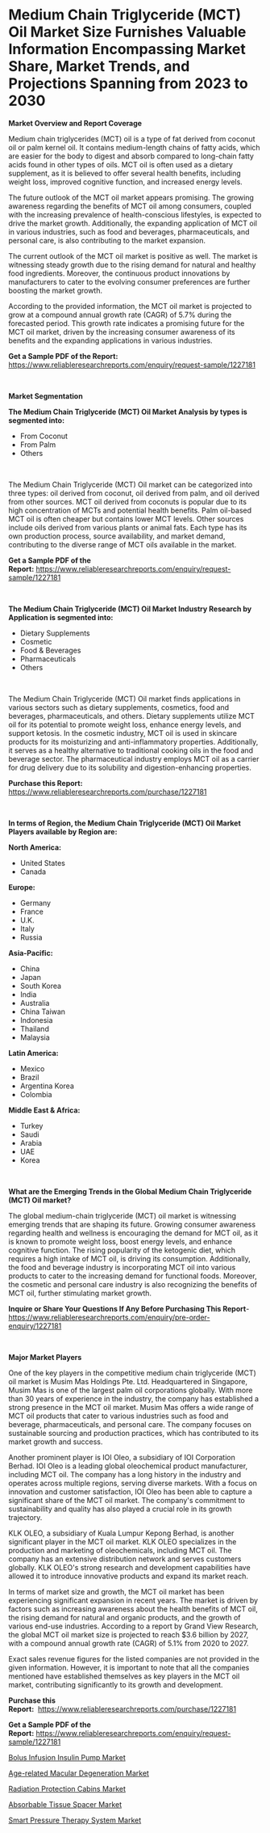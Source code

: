<p><h1>Medium Chain Triglyceride (MCT) Oil Market Size Furnishes Valuable Information Encompassing Market Share, Market Trends, and Projections Spanning from 2023 to 2030</h1></p><p><strong>Market Overview and Report Coverage</strong></p>
<p><p>Medium chain triglycerides (MCT) oil is a type of fat derived from coconut oil or palm kernel oil. It contains medium-length chains of fatty acids, which are easier for the body to digest and absorb compared to long-chain fatty acids found in other types of oils. MCT oil is often used as a dietary supplement, as it is believed to offer several health benefits, including weight loss, improved cognitive function, and increased energy levels.</p><p>The future outlook of the MCT oil market appears promising. The growing awareness regarding the benefits of MCT oil among consumers, coupled with the increasing prevalence of health-conscious lifestyles, is expected to drive the market growth. Additionally, the expanding application of MCT oil in various industries, such as food and beverages, pharmaceuticals, and personal care, is also contributing to the market expansion.</p><p>The current outlook of the MCT oil market is positive as well. The market is witnessing steady growth due to the rising demand for natural and healthy food ingredients. Moreover, the continuous product innovations by manufacturers to cater to the evolving consumer preferences are further boosting the market growth.</p><p>According to the provided information, the MCT oil market is projected to grow at a compound annual growth rate (CAGR) of 5.7% during the forecasted period. This growth rate indicates a promising future for the MCT oil market, driven by the increasing consumer awareness of its benefits and the expanding applications in various industries.</p></p>
<p><strong>Get a Sample PDF of the Report:</strong> <a href="https://www.reliableresearchreports.com/enquiry/request-sample/1227181">https://www.reliableresearchreports.com/enquiry/request-sample/1227181</a></p>
<p>&nbsp;</p>
<p><strong>Market Segmentation</strong></p>
<p><strong>The Medium Chain Triglyceride (MCT) Oil Market Analysis by types is segmented into:</strong></p>
<p><ul><li>From Coconut</li><li>From Palm</li><li>Others</li></ul></p>
<p>&nbsp;</p>
<p><p>The Medium Chain Triglyceride (MCT) Oil market can be categorized into three types: oil derived from coconut, oil derived from palm, and oil derived from other sources. MCT oil derived from coconuts is popular due to its high concentration of MCTs and potential health benefits. Palm oil-based MCT oil is often cheaper but contains lower MCT levels. Other sources include oils derived from various plants or animal fats. Each type has its own production process, source availability, and market demand, contributing to the diverse range of MCT oils available in the market.</p></p>
<p><strong>Get a Sample PDF of the Report:</strong>&nbsp;<a href="https://www.reliableresearchreports.com/enquiry/request-sample/1227181">https://www.reliableresearchreports.com/enquiry/request-sample/1227181</a></p>
<p>&nbsp;</p>
<p><strong>The Medium Chain Triglyceride (MCT) Oil Market Industry Research by Application is segmented into:</strong></p>
<p><ul><li>Dietary Supplements</li><li>Cosmetic</li><li>Food & Beverages</li><li>Pharmaceuticals</li><li>Others</li></ul></p>
<p>&nbsp;</p>
<p><p>The Medium Chain Triglyceride (MCT) Oil market finds applications in various sectors such as dietary supplements, cosmetics, food and beverages, pharmaceuticals, and others. Dietary supplements utilize MCT oil for its potential to promote weight loss, enhance energy levels, and support ketosis. In the cosmetic industry, MCT oil is used in skincare products for its moisturizing and anti-inflammatory properties. Additionally, it serves as a healthy alternative to traditional cooking oils in the food and beverage sector. The pharmaceutical industry employs MCT oil as a carrier for drug delivery due to its solubility and digestion-enhancing properties.</p></p>
<p><strong>Purchase this Report:</strong>&nbsp; <a href="https://www.reliableresearchreports.com/purchase/1227181">https://www.reliableresearchreports.com/purchase/1227181</a></p>
<p>&nbsp;</p>
<p><strong>In terms of Region, the Medium Chain Triglyceride (MCT) Oil Market Players available by Region are:</strong></p>
<p>
    <p> <strong> North America: </strong>
        <ul>
            <li>United States</li>
            <li>Canada</li>
        </ul>
        </p> 
    <p> <strong> Europe: </strong>
        <ul>
            <li>Germany</li>
            <li>France</li>
            <li>U.K.</li>
            <li>Italy</li>
            <li>Russia</li>
        </ul>
        </p> 
    <p> <strong> Asia-Pacific: </strong>
        <ul>
            <li>China</li>
            <li>Japan</li>
            <li>South Korea</li>
            <li>India</li>
            <li>Australia</li>
            <li>China Taiwan</li>
            <li>Indonesia</li>
            <li>Thailand</li>
            <li>Malaysia</li>
        </ul>
        </p> 
    <p> <strong> Latin America: </strong>
        <ul>
            <li>Mexico</li>
            <li>Brazil</li>
            <li>Argentina Korea</li>
            <li>Colombia</li>
        </ul>
        </p> 
    <p> <strong> Middle East & Africa: </strong>
        <ul>
            <li>Turkey</li>
            <li>Saudi</li>
            <li>Arabia</li>
            <li>UAE</li>
            <li>Korea</li>
        </ul>
    </p>
    </p>
<p>&nbsp;</p>
<p><strong>What are the Emerging Trends in the Global Medium Chain Triglyceride (MCT) Oil market?</strong></p>
<p><p>The global medium-chain triglyceride (MCT) oil market is witnessing emerging trends that are shaping its future. Growing consumer awareness regarding health and wellness is encouraging the demand for MCT oil, as it is known to promote weight loss, boost energy levels, and enhance cognitive function. The rising popularity of the ketogenic diet, which requires a high intake of MCT oil, is driving its consumption. Additionally, the food and beverage industry is incorporating MCT oil into various products to cater to the increasing demand for functional foods. Moreover, the cosmetic and personal care industry is also recognizing the benefits of MCT oil, further stimulating market growth.</p></p>
<p><strong>Inquire or Share Your Questions If Any Before Purchasing This Report</strong>- <a href="https://www.reliableresearchreports.com/enquiry/pre-order-enquiry/1227181">https://www.reliableresearchreports.com/enquiry/pre-order-enquiry/1227181</a></p>
<p>&nbsp;</p>
<p><strong>Major Market Players</strong></p>
<p><p>One of the key players in the competitive medium chain triglyceride (MCT) oil market is Musim Mas Holdings Pte. Ltd. Headquartered in Singapore, Musim Mas is one of the largest palm oil corporations globally. With more than 30 years of experience in the industry, the company has established a strong presence in the MCT oil market. Musim Mas offers a wide range of MCT oil products that cater to various industries such as food and beverage, pharmaceuticals, and personal care. The company focuses on sustainable sourcing and production practices, which has contributed to its market growth and success.</p><p>Another prominent player is IOI Oleo, a subsidiary of IOI Corporation Berhad. IOI Oleo is a leading global oleochemical product manufacturer, including MCT oil. The company has a long history in the industry and operates across multiple regions, serving diverse markets. With a focus on innovation and customer satisfaction, IOI Oleo has been able to capture a significant share of the MCT oil market. The company's commitment to sustainability and quality has also played a crucial role in its growth trajectory.</p><p>KLK OLEO, a subsidiary of Kuala Lumpur Kepong Berhad, is another significant player in the MCT oil market. KLK OLEO specializes in the production and marketing of oleochemicals, including MCT oil. The company has an extensive distribution network and serves customers globally. KLK OLEO's strong research and development capabilities have allowed it to introduce innovative products and expand its market reach.</p><p>In terms of market size and growth, the MCT oil market has been experiencing significant expansion in recent years. The market is driven by factors such as increasing awareness about the health benefits of MCT oil, the rising demand for natural and organic products, and the growth of various end-use industries. According to a report by Grand View Research, the global MCT oil market size is projected to reach $3.6 billion by 2027, with a compound annual growth rate (CAGR) of 5.1% from 2020 to 2027.</p><p>Exact sales revenue figures for the listed companies are not provided in the given information. However, it is important to note that all the companies mentioned have established themselves as key players in the MCT oil market, contributing significantly to its growth and development.</p></p>
<p><strong>Purchase this Report:</strong>&nbsp;&nbsp;<a href="https://www.reliableresearchreports.com/purchase/1227181">https://www.reliableresearchreports.com/purchase/1227181</a></p>
<p></p>
<p><strong>Get a Sample PDF of the Report:</strong>&nbsp;<a href="https://www.reliableresearchreports.com/enquiry/request-sample/1227181">https://www.reliableresearchreports.com/enquiry/request-sample/1227181</a></p>
<p><p><a href="https://github.com/abbypearson7765/Market-Research-Report-List-1/blob/main/bolus-infusion-insulin-pump-market.md">Bolus Infusion Insulin Pump Market</a></p><p><a href="https://github.com/grishafomin4852/Market-Research-Report-List-1/blob/main/age-related-macular-degeneration-market.md">Age-related Macular Degeneration Market</a></p><p><a href="https://medium.com/@barbarafranklin1904/radiation-protection-cabins-market-the-key-to-successful-business-strategy-forecast-till-2030-128fde4044b8">Radiation Protection Cabins Market</a></p><p><a href="https://medium.com/@crystalellis1905/absorbable-tissue-spacer-market-insight-market-trends-growth-forecasted-from-2023-to-2030-dc543c01fd28">Absorbable Tissue Spacer Market</a></p><p><a href="https://www.linkedin.com/pulse/smart-pressure-therapy-system-market-size-growth-forecast-fsljc/">Smart Pressure Therapy System Market</a></p></p>